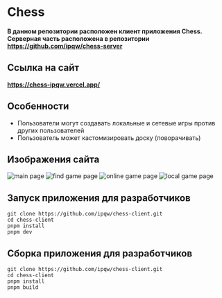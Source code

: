 # Chess
**В данном репозитории расположен клиент приложения Chess. 
Серверная часть расположена в репозитории https://github.com/ipqw/chess-server**

## Ссылка на сайт
**https://chess-ipqw.vercel.app/**

## Особенности
 - Пользователи могут создавать локальные и сетевые игры против других пользователей
 - Пользователь может кастомизировать доску (поворачивать)

## Изображения сайта
![main page](src/assets/screenshots/mainPage.jpg "Main page")
![find game page](src/assets/screenshots/findGamePage.jpg "Find game page")
![online game page](src/assets/screenshots/onlineGamePage.jpg "Online game page")
![local game page](src/assets/screenshots/localGamePage.jpg "Local game page")


## Запуск приложения для разработчиков
```
git clone https://github.com/ipqw/chess-client.git
cd chess-client
pnpm install
pnpm dev
```

## Сборка приложения для разработчиков
```
git clone https://github.com/ipqw/chess-client.git
cd chess-client
pnpm install
pnpm build
```